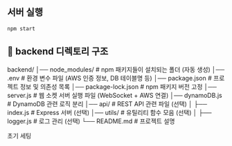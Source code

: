 ## 서버 실행

`npm start`

## 📂 backend 디렉토리 구조

backend/
│── node_modules/ # npm 패키지들이 설치되는 폴더 (자동 생성)
│── .env # 환경 변수 파일 (AWS 인증 정보, DB 테이블명 등)
│── package.json # 프로젝트 정보 및 의존성 목록
│── package-lock.json # npm 패키지 버전 고정
│── server.js # 웹 소켓 서버 실행 파일 (WebSocket + AWS 연결)
│── dynamoDB.js # DynamoDB 관련 로직 분리
│── api/ # REST API 관련 파일 (선택)
│ ├── index.js # Express 서버 (선택)
│── utils/ # 유틸리티 함수 모음 (선택)
│ ├── logger.js # 로그 관리 (선택)
└── README.md # 프로젝트 설명

초기 세팅
